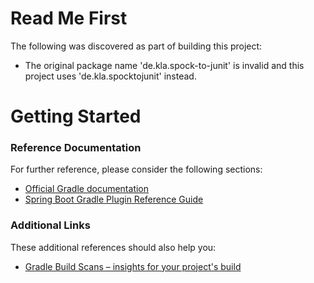 # Read Me First
The following was discovered as part of building this project:

* The original package name 'de.kla.spock-to-junit' is invalid and this project uses 'de.kla.spocktojunit' instead.

# Getting Started

### Reference Documentation
For further reference, please consider the following sections:

* [Official Gradle documentation](https://docs.gradle.org)
* [Spring Boot Gradle Plugin Reference Guide](https://docs.spring.io/spring-boot/docs/2.2.6.RELEASE/gradle-plugin/reference/html/)

### Additional Links
These additional references should also help you:

* [Gradle Build Scans – insights for your project's build](https://scans.gradle.com#gradle)

